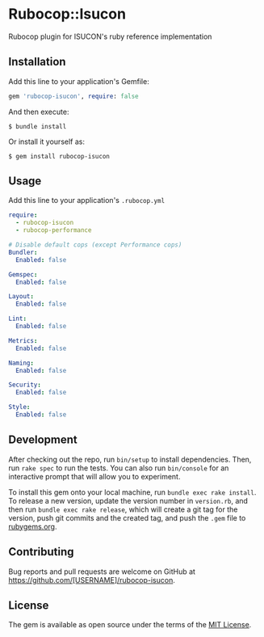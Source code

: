 # Rubocop::Isucon
Rubocop plugin for ISUCON's ruby reference implementation

## Installation

Add this line to your application's Gemfile:

```ruby
gem 'rubocop-isucon', require: false
```

And then execute:

    $ bundle install

Or install it yourself as:

    $ gem install rubocop-isucon

## Usage

Add this line to your application's `.rubocop.yml`

```yaml
require:
  - rubocop-isucon
  - rubocop-performance

# Disable default cops (except Performance cops)
Bundler:
  Enabled: false

Gemspec:
  Enabled: false

Layout:
  Enabled: false

Lint:
  Enabled: false

Metrics:
  Enabled: false

Naming:
  Enabled: false

Security:
  Enabled: false

Style:
  Enabled: false
```

## Development

After checking out the repo, run `bin/setup` to install dependencies. Then, run `rake spec` to run the tests. You can also run `bin/console` for an interactive prompt that will allow you to experiment.

To install this gem onto your local machine, run `bundle exec rake install`. To release a new version, update the version number in `version.rb`, and then run `bundle exec rake release`, which will create a git tag for the version, push git commits and the created tag, and push the `.gem` file to [rubygems.org](https://rubygems.org).

## Contributing

Bug reports and pull requests are welcome on GitHub at https://github.com/[USERNAME]/rubocop-isucon.

## License

The gem is available as open source under the terms of the [MIT License](https://opensource.org/licenses/MIT).
